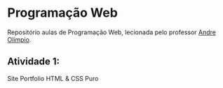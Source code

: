 # Programação Web
Repositório aulas de Programação Web, lecionada pelo professor [Andre Olimpio](https://github.com/andreolimpio).

## Atividade 1:
Site Portfolio HTML & CSS Puro